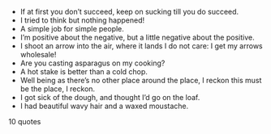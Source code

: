  - If at first you don’t succeed, keep on sucking till you do succeed.
 - I tried to think but nothing happened!
 - A simple job for simple people.
 - I’m positive about the negative, but a little negative about the positive.
 - I shoot an arrow into the air, where it lands I do not care: I get my arrows wholesale!
 - Are you casting asparagus on my cooking?
 - A hot stake is better than a cold chop.
 - Well being as there’s no other place around the place, I reckon this must be the place, I reckon.
 - I got sick of the dough, and thought I’d go on the loaf.
 - I had beautiful wavy hair and a waxed moustache.

10 quotes